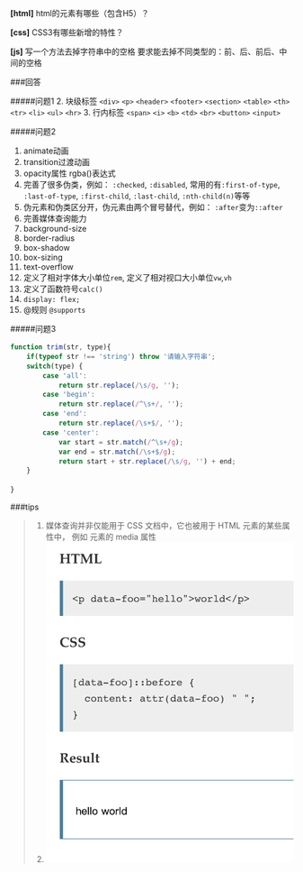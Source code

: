 **[html]** html的元素有哪些（包含H5）？

**[css]** CSS3有哪些新增的特性？

**[js]** 写一个方法去掉字符串中的空格 要求能去掉不同类型的：前、后、前后、中间的空格

###回答

#####问题1
2. 块级标签 `<div>` `<p>`  `<header>`  `<footer>`  `<section>` `<table>` `<th>` `<tr>` `<li>` `<ul>` `<hr>`
3. 行内标签 `<span>` `<i>`  `<b>`  `<td>` `<br>` `<button>` `<input>`

#####问题2
1. animate动画
2. transition过渡动画
3. opacity属性  rgba()表达式
4. 完善了很多伪类，例如： `:checked`, `:disabled`, 常用的有`:first-of-type`, `:last-of-type`, `:first-child`, `:last-child`, `:nth-child(n)`等等
5. 伪元素和伪类区分开，伪元素由两个冒号替代，例如： `:after`变为`::after`
6. 完善媒体查询能力
7. background-size
8. border-radius
9. box-shadow
10. box-sizing
11. text-overflow
10. 定义了相对字体大小单位`rem`, 定义了相对视口大小单位`vw`,`vh`
11. 定义了函数符号`calc()`
12. `display: flex;`
13. @规则 `@supports`

#####问题3
```javascript
function trim(str, type){
    if(typeof str !== 'string') throw '请输入字符串';
    switch(type) {
        case 'all':
            return str.replace(/\s/g, '');
        case 'begin':
            return str.replace(/^\s+/, '');
        case 'end':
            return str.replace(/\s+$/, '');
        case 'center':
            var start = str.match(/^\s+/g);
            var end = str.match(/\s+$/g);
            return start + str.replace(/\s/g, '') + end;
    }
    
}

```

###tips
>1. 媒体查询并非仅能用于 CSS 文档中，它也被用于 HTML 元素的某些属性中， 例如 <link> 元素的 media 属性
>2. ![attr()函数符号的应用](../image/wechat-1.png)